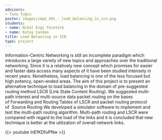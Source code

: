 ```yaml
---
advisors:
- Tuna Tuğcu
poster: images/cmpe_491_-_load_balancing_in_icn.png
students:
- name: Nihal Ezgi Yücetürk
- name: Kutay Candan
title: Load Balancing in ICN
type: project
---
```


Information-Centric Networking is still an incomplete paradigm which introduces a large variety of new topics and approaches over the traditional networking. Since it is a relatively new concept which promises for easier and faster data access many aspects of it have been studied intensely in recent years. Nonetheless, load balancing is one of the less focused but high potency, open-ended areas. The aim of this project is to present an alternative technique to load balancing in the domain of pre-suggested routing method LSCR (Link State Content Routing). We suggested multi-path interest and multi-source data packet routing on the bases of Forwarding and Routing Tables of LSCR and packet routing protocol of  Source Routing We developed a simulator software to implement and test the multi-path routing algorithm. Multi-path routing and LSCR were compared with regard to the load of the links and it is concluded that new technique is better at the utilization of overall network links.


{{< youtube InEfKDfuPNw >}}
